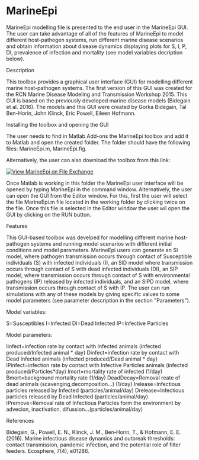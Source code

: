 # MarineEpi

MarineEpi modelling file is presented to the end user in the MarineEpi GUI.  The user can take advantage of all of the features of MarineEpi to model different host-pathogen systems, run different marine disease scenarios and obtain information about disease dynamics displaying plots for S, I, P, DI, prevalence of infection and mortality (see model variables decription below).


Description

This toolbox provides a graphical user interface (GUI) for modelling different marine host-pathogen systems. The first version of this GUI was created for the RCN Marine Disease Modeling and Transmission Workshop 2015. This GUI is based on the previously developed marine disease models (Bidegain et al. 2016). The models and this GUI were created by Gorka Bidegain, Tal Ben-Horin, John Klinck, Eric Powell, Eileen Hofmann. 


Installing the toolbox and opening the GUI

The user needs to find in Matlab Add-ons the MarineEpi toolbox and add it to Matlab and open the created folder. The folder should have the following files: MarineEpi.m, MarineEpi.fig. 

Alternatively, the user can also download the toolbox from this link:

[![View MarineEpi on File Exchange](https://www.mathworks.com/matlabcentral/images/matlab-file-exchange.svg)](https://es.mathworks.com/matlabcentral/fileexchange/87999-marineepi)

Once Matlab is working in this folder the MarineEpi user interface will be opened by typing MarineEpi in the command window. Alternatively, the user can open the GUI from the Editor window. For this, first the user will select the file MarineEpi.m file located in the working folder by clicking twice on the file. Once this file is selected in the Editor window the user wil open the GUI by clicking on the RUN button.

Features

This GUI-based toolbox was develped for modelling different marine host-pathogen systems and running model scenarios with different initial conditions and model parameters. MarineEpi users can generate an SI model, where pathogen transmission occurs through contact of Susceptible individuals (S) with infected individuals (I), an SID model where transmission occurs through contact of S with dead infected individuals (DI), an SIP model, where transmission occurs through contact of S with environmental pathogens (IP) released by infected individuals, and an SIPD model, where transmission occurs through contact of S with IP. The user can run simulations with any of these models by giving specific values to some model parameters (see parameter description in the section "Parameters").


Model variables:

S=Susceptibles
I=Infected
DI=Dead Infected
IP=Infective Particles

Model parameters:

Iinfect=infection rate by contact with Infected animals (infected produced/Infected animal * day)
Dinfect=infection rate by contact with Dead Infected animals (infected produced/Dead animal * day)
IPinfect=infection rate by contact with Infective Particles animals (infected produced/Particles*day)
Imort=mortality rate of infected (1/day)
Bmort=background mortality rate (1/day)
DeadDecay=Removal reate of dead animals (scavenging,decomposition...) (1/day)
Irelease=Infectious particles released by Infected (particles/animal/day)
Drelease=Infectious particles released by Dead Infected (particles/animal/day)
IPremove=Removal rate of Infectious Particles form the environment by advecion, inactivation, difussion...(particles/animal/day)

References

Bidegain, G., Powell, E. N., Klinck, J. M., Ben‐Horin, T., & Hofmann, E. E. (2016). Marine infectious disease dynamics and outbreak thresholds: contact transmission, pandemic infection, and the potential role of filter feeders. Ecosphere, 7(4), e01286.
